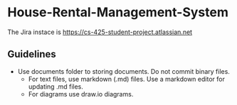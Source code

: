 # House-Rental-Management-System

The Jira instace is https://cs-425-student-project.atlassian.net

## Guidelines

* Use documents folder to storing documents. Do not commit binary files.
  * For text files, use markdown (.md) files. Use a markdown editor for updating .md files.
  * For diagrams use draw.io diagrams.
